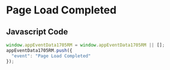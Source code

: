 # Page Load Completed

## Javascript Code
```js
window.appEventData1705RM = window.appEventData1705RM || [];
appEventData1705RM.push({
  "event": "Page Load Completed"
});
```




